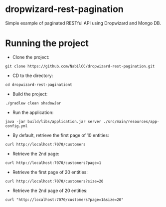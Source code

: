 # dropwizard-rest-pagination
Simple example of paginated RESTful API using Dropwizard and Mongo DB.

# Running the project 

* Clone the project: 

`git clone https://github.com/NabilCC/dropwizard-rest-pagination.git`

* CD to the directory:

`cd dropwizard-rest-paginationt`

* Build the project:

`./gradlew clean shadowJar`

* Run the application:

`java -jar build/libs/application.jar server ./src/main/resources/app-config.yml`

* By default, retrieve the first page of 10 entities:

`curl http://localhost:7070/customers`

* Retrieve the 2nd page:

`curl http://localhost:7070/customers?page=1`

* Retrieve the first page of 20 entities:

`curl http://localhost:7070/customers?size=20`

* Retrieve the 2nd page of 20 entities:

`curl "http://localhost:7070/customers?page=1&size=20"`

